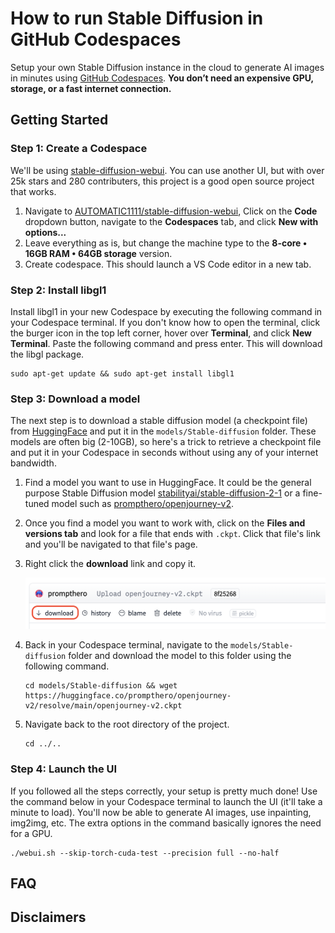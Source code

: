 # How to run Stable Diffusion in GitHub Codespaces
Setup your own Stable Diffusion instance in the cloud to generate AI images in minutes using [GitHub Codespaces](https://github.com/features/codespaces). **You don’t need an expensive GPU, storage, or a fast internet connection.**

## Getting Started

### Step 1: Create a Codespace

We'll be using [stable-diffusion-webui](https://github.com/AUTOMATIC1111/stable-diffusion-webui). You can use another UI, but with over 25k stars  and 280 contributers, this project is a good open source project that works.

1. Navigate to [AUTOMATIC1111/stable-diffusion-webui](https://github.com/AUTOMATIC1111/stable-diffusion-webui), Click on the **Code** dropdown button, navigate to the **Codespaces** tab, and click **New with options...**
2. Leave everything as is, but change the machine type to the **8-core • 16GB RAM • 64GB storage** version.
3. Create codespace. This should launch a VS Code editor in a new tab.

### Step 2: Install libgl1

Install libgl1 in your new Codespace by executing the following command in your Codespace terminal. If you don't know how to open the terminal, click the burger icon in the top left corner, hover over **Terminal**, and click **New Terminal**. Paste the following command and press enter. This will download the libgl package.

```
sudo apt-get update && sudo apt-get install libgl1
```

### Step 3: Download a model

The next step is to download a stable diffusion model (a checkpoint file) from [HuggingFace](https://huggingface.co) and put it in the `models/Stable-diffusion` folder. These models are often big (2-10GB), so here's a trick to retrieve a checkpoint file and put it in your Codespace in seconds without using any of your internet bandwidth.

1. Find a model you want to use in HuggingFace. It could be the general purpose Stable Diffusion model [stabilityai/stable-diffusion-2-1](https://huggingface.co/stabilityai/stable-diffusion-2-1) or a fine-tuned model such as [prompthero/openjourney-v2](https://huggingface.co/prompthero/openjourney-v2).
2. Once you find a model you want to work with, click on the **Files and versions tab** and look for a file that ends with `.ckpt`. Click that file's link and you'll be navigated to that file's page.
3. Right click the **download** link and copy it.

    <img src="assets/hf_download_link.png" width="500" />
4. Back in your Codespace terminal, navigate to the `models/Stable-diffusion` folder and download the model to this folder using the following command.
    ```
    cd models/Stable-diffusion && wget https://huggingface.co/prompthero/openjourney-v2/resolve/main/openjourney-v2.ckpt
    ```
5. Navigate back to the root directory of the project.
    ```
    cd ../..
    ```

### Step 4: Launch the UI

If you followed all the steps correctly, your setup is pretty much done! Use the command below in your Codespace terminal to launch the UI (it'll take a minute to load). You'll now be able to generate AI images, use inpainting, img2img, etc. The extra options in the command basically ignores the need for a GPU.

```
./webui.sh --skip-torch-cuda-test --precision full --no-half
```

## FAQ

## Disclaimers
